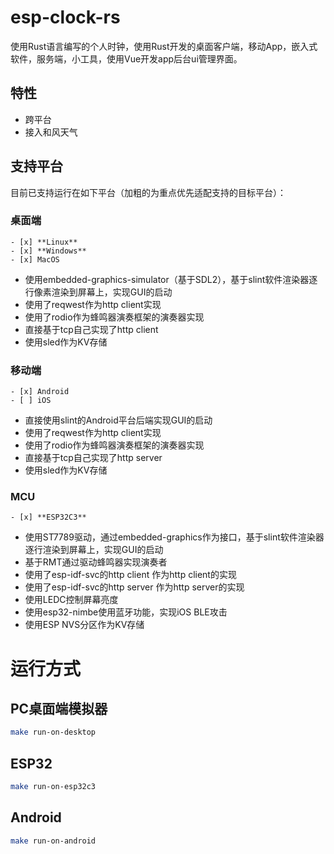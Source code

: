 # esp-clock-rs
使用Rust语言编写的个人时钟，使用Rust开发的桌面客户端，移动App，嵌入式软件，服务端，小工具，使用Vue开发app后台ui管理界面。

## 特性
- 跨平台
- 接入和风天气

## 支持平台
目前已支持运行在如下平台（加粗的为重点优先适配支持的目标平台）：
### 桌面端
    - [x] **Linux**
    - [x] **Windows**
    - [x] MacOS

- 使用embedded-graphics-simulator（基于SDL2），基于slint软件渲染器逐行像素渲染到屏幕上，实现GUI的启动
- 使用了reqwest作为http client实现
- 使用了rodio作为蜂鸣器演奏框架的演奏器实现
- 直接基于tcp自己实现了http client
- 使用sled作为KV存储
  
### 移动端
    - [x] Android
    - [ ] iOS

- 直接使用slint的Android平台后端实现GUI的启动
- 使用了reqwest作为http client实现
- 使用了rodio作为蜂鸣器演奏框架的演奏器实现
- 直接基于tcp自己实现了http server
- 使用sled作为KV存储

### MCU
    - [x] **ESP32C3**

- 使用ST7789驱动，通过embedded-graphics作为接口，基于slint软件渲染器逐行渲染到屏幕上，实现GUI的启动
- 基于RMT通过驱动蜂鸣器实现演奏者
- 使用了esp-idf-svc的http client 作为http client的实现
- 使用了esp-idf-svc的http server 作为http server的实现
- 使用LEDC控制屏幕亮度
- 使用esp32-nimbe使用蓝牙功能，实现iOS BLE攻击
- 使用ESP NVS分区作为KV存储

# 运行方式

## PC桌面端模拟器
```bash
make run-on-desktop
```

## ESP32
```bash
make run-on-esp32c3
```

## Android
```bash
make run-on-android
```
